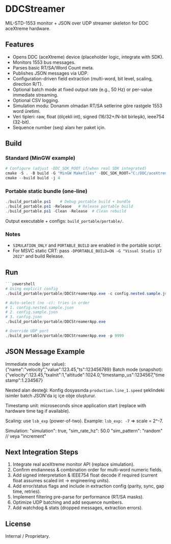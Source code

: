 # DDCStreamer

MIL-STD-1553 monitor + JSON over UDP streamer skeleton for DDC aceXtreme hardware.

## Features
- Opens DDC (aceXtreme) device (placeholder logic, integrate with SDK).
- Monitors 1553 bus messages.
- Parses basic RT/SA/Word Count meta.
- Publishes JSON messages via UDP.
 - Configuration-driven field extraction (multi-word, bit level, scaling, direction R/T).
 - Optional batch mode at fixed output rate (e.g., 50 Hz) or per-value immediate streaming.
 - Optional CSV logging.
 - Simulation modu: Donanım olmadan RT/SA setlerine göre rastgele 1553 word üretimi.
 - Veri tipleri: raw, float (ölçekli int), signed (16/32+/N-bit birleşik), ieee754 (32-bit).
 - Sequence number (seq) alanı her paket için.

## Build
### Standard (MinGW example)
```powershell
# Configure (adjust -DDC_SDK_ROOT if/when real SDK integrated)
cmake -S . -B build -G "MinGW Makefiles" -DDC_SDK_ROOT="C:/DDC/aceXtremeSDK"
cmake --build build -j 4
```

### Portable static bundle (one-line)
```powershell
./build_portable.ps1    # Debug portable build + bundle
./build_portable.ps1 -Release   # Release portable build
./build_portable.ps1 -Clean -Release  # Clean rebuild
```
Output executable + configs: `build_portable/portable/`.

### Notes
- `SIMULATION_ONLY` and `PORTABLE_BUILD` are enabled in the portable script.
- For MSVC static CRT: pass `-DPORTABLE_BUILD=ON -G "Visual Studio 17 2022"` and build Release.

## Run
```powershell
```powershell
# Using explicit config
./build_portable/portable/DDCStreamerApp.exe -c config.nested.sample.json

# Auto-select (no -c): tries in order
# 1. config.nested.sample.json
# 2. config.sample.json
# 3. config.json
./build_portable/portable/DDCStreamerApp.exe

# Override UDP port
./build_portable/portable/DDCStreamerApp.exe -p 9999
```

## JSON Message Example
Immediate mode (per value): {"name":"velocity","value":123.45,"ts":123456789}
Batch mode (snapshot): {"velocity":123.45,"txaInit":1,"altitude":1024.0,"timestamp_us":1234567,"timestamp":1.234567}

Nested alan desteği: Konfig dosyasında `production.line_1.speed` şeklindeki isimler batch JSON'da iç içe obje oluşturur.

Timestamp unit: microseconds since application start (replace with hardware time tag if available).

Scaling: use `lsb_exp` (power-of-two). Example: `lsb_exp: -7` => scale = 2^-7.

Simulation:
	"simulation": true,
	"sim_rate_hz": 50.0
	"sim_pattern": "random"  // veya "increment"

## Next Integration Steps
1. Integrate real aceXtreme monitor API (replace simulation).
2. Confirm endianness & combination order for multi-word numeric fields.
3. Add signed interpretation & IEEE754 float decode if required (current float assumes scaled int -> engineering units).
4. Add error/status flags and include in extraction config (parity, sync, gap time, retries).
5. Implement filtering pre-parse for performance (RT/SA masks).
6. Optimize UDP batching and add sequence numbers.
7. Add watchdog & stats (dropped messages, extraction errors).

## License
Internal / Proprietary.
